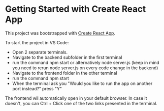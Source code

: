 # Getting Started with Create React App

This project was bootstrapped with [Create React App](https://github.com/facebook/create-react-app).

To start the project in VS Code:
- Open 2 separate terminals.
- Navigate to the backend subfolder in the first terminal
- run the command npm start or alternatively node server.js (keep in mind you need to rerun node server.js on every code change in the backend)
- Navigate to the frontend folder in the other terminal
- run the  command npm start
- When the terminal ask you "Would you like to run the app on another port instead?" press "Y"

The frontend wil automatically open in your default browser.
In case it doesn't, you can Ctrl + Click one of the two links presented in the terminal.